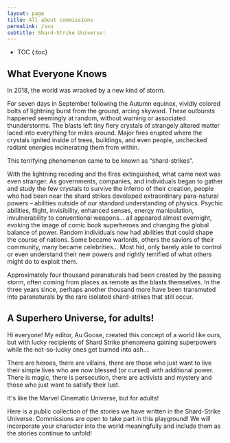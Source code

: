 ```yaml
---
layout: page
title: All about commissions
permalink: /ssu
subtitle: Shard-Strike Universe!
---
```

* TOC
{:toc}

## **What Everyone Knows**

In 2018, the world was wracked by a new kind of storm.

For seven days in September following the Autumn equinox, vividly colored bolts of lightning burst from the ground, arcing skyward. These outbursts happened seemingly at random, without warning or associated thunderstorms. The blasts left tiny fiery crystals of strangely altered matter laced into everything for miles around. Major fires erupted where the crystals ignited inside of trees, buildings, and even people, unchecked radiant energies incinerating them from within.

This terrifying phenomenon came to be known as “shard-strikes”.

With the lightning receding and the fires extinguished, what came next was even stranger. As governments, companies, and individuals began to gather and study the few crystals to survive the inferno of their creation, people who had been near the shard strikes developed extraordinary para-natural powers – abilities outside of our standard understanding of physics. Psychic abilities, flight, invisibility, enhanced senses, energy manipulation, invulnerability to conventional weapons… all appeared almost overnight, evoking the image of comic book superheroes and changing the global balance of power. Random individuals now had abilities that could shape the course of nations. Some became warlords, others the saviors of their community, many became celebrities… Most hid, only barely able to control or even understand their new powers and rightly terrified of what others might do to exploit them.

Approximately four thousand paranaturals had been created by the passing storm, often coming from places as remote as the blasts themselves. In the three years since, perhaps another thousand more have been transmuted into paranaturals by the rare isolated shard-strikes that still occur.


## A Superhero Universe, for adults!

Hi everyone! My editor, Au Goose, created this concept of a world like ours, but with lucky recipients of Shard Strike phenomena gaining superpowers while the not-so-lucky ones get burned into ash...

There are heroes, there are villains, there are those who just want to live their simple lives who are now blessed (or cursed) with additional power. There is magic, there is persecution, there are activists and mystery and those who just want to satisfy their lust.

It's like the Marvel Cinematic Universe, but for adults!

Here is a public collection of the stories we have written in the Shard-Strike Universe. Commissions are open to take part in this playground! We will incorporate your character into the world meaningfully and include them as the stories continue to unfold!

